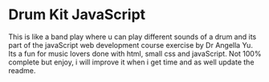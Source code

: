 # Drum Kit JavaScript

This is like a band play where u can play different sounds of a drum and its part of the javaScript web development course exercise by Dr Angella Yu. Its a fun for music lovers done with html, small css and javaScript.
Not 100% complete but enjoy, i will improve it when i get time and as well update the readme.
